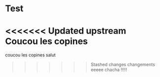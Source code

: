 # Test
<<<<<<< Updated upstream
Coucou les copines
=======
coucou les copines
salut
>>>>>>> Stashed changes
changements
eeeee
chacha !!!!!